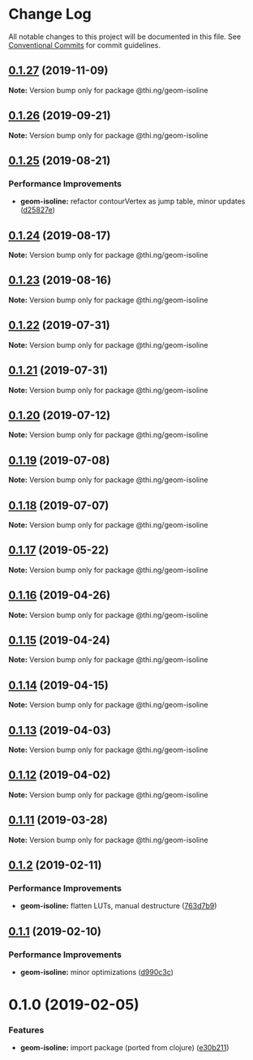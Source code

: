 # Change Log

All notable changes to this project will be documented in this file.
See [Conventional Commits](https://conventionalcommits.org) for commit guidelines.

## [0.1.27](https://github.com/thi-ng/umbrella/compare/@thi.ng/geom-isoline@0.1.26...@thi.ng/geom-isoline@0.1.27) (2019-11-09)

**Note:** Version bump only for package @thi.ng/geom-isoline





## [0.1.26](https://github.com/thi-ng/umbrella/compare/@thi.ng/geom-isoline@0.1.25...@thi.ng/geom-isoline@0.1.26) (2019-09-21)

**Note:** Version bump only for package @thi.ng/geom-isoline





## [0.1.25](https://github.com/thi-ng/umbrella/compare/@thi.ng/geom-isoline@0.1.24...@thi.ng/geom-isoline@0.1.25) (2019-08-21)


### Performance Improvements

* **geom-isoline:** refactor contourVertex as jump table, minor updates ([d25827e](https://github.com/thi-ng/umbrella/commit/d25827e))





## [0.1.24](https://github.com/thi-ng/umbrella/compare/@thi.ng/geom-isoline@0.1.23...@thi.ng/geom-isoline@0.1.24) (2019-08-17)

**Note:** Version bump only for package @thi.ng/geom-isoline





## [0.1.23](https://github.com/thi-ng/umbrella/compare/@thi.ng/geom-isoline@0.1.22...@thi.ng/geom-isoline@0.1.23) (2019-08-16)

**Note:** Version bump only for package @thi.ng/geom-isoline





## [0.1.22](https://github.com/thi-ng/umbrella/compare/@thi.ng/geom-isoline@0.1.21...@thi.ng/geom-isoline@0.1.22) (2019-07-31)

**Note:** Version bump only for package @thi.ng/geom-isoline





## [0.1.21](https://github.com/thi-ng/umbrella/compare/@thi.ng/geom-isoline@0.1.20...@thi.ng/geom-isoline@0.1.21) (2019-07-31)

**Note:** Version bump only for package @thi.ng/geom-isoline





## [0.1.20](https://github.com/thi-ng/umbrella/compare/@thi.ng/geom-isoline@0.1.19...@thi.ng/geom-isoline@0.1.20) (2019-07-12)

**Note:** Version bump only for package @thi.ng/geom-isoline





## [0.1.19](https://github.com/thi-ng/umbrella/compare/@thi.ng/geom-isoline@0.1.18...@thi.ng/geom-isoline@0.1.19) (2019-07-08)

**Note:** Version bump only for package @thi.ng/geom-isoline





## [0.1.18](https://github.com/thi-ng/umbrella/compare/@thi.ng/geom-isoline@0.1.17...@thi.ng/geom-isoline@0.1.18) (2019-07-07)

**Note:** Version bump only for package @thi.ng/geom-isoline





## [0.1.17](https://github.com/thi-ng/umbrella/compare/@thi.ng/geom-isoline@0.1.16...@thi.ng/geom-isoline@0.1.17) (2019-05-22)

**Note:** Version bump only for package @thi.ng/geom-isoline





## [0.1.16](https://github.com/thi-ng/umbrella/compare/@thi.ng/geom-isoline@0.1.15...@thi.ng/geom-isoline@0.1.16) (2019-04-26)

**Note:** Version bump only for package @thi.ng/geom-isoline





## [0.1.15](https://github.com/thi-ng/umbrella/compare/@thi.ng/geom-isoline@0.1.14...@thi.ng/geom-isoline@0.1.15) (2019-04-24)

**Note:** Version bump only for package @thi.ng/geom-isoline





## [0.1.14](https://github.com/thi-ng/umbrella/compare/@thi.ng/geom-isoline@0.1.13...@thi.ng/geom-isoline@0.1.14) (2019-04-15)

**Note:** Version bump only for package @thi.ng/geom-isoline





## [0.1.13](https://github.com/thi-ng/umbrella/compare/@thi.ng/geom-isoline@0.1.12...@thi.ng/geom-isoline@0.1.13) (2019-04-03)

**Note:** Version bump only for package @thi.ng/geom-isoline





## [0.1.12](https://github.com/thi-ng/umbrella/compare/@thi.ng/geom-isoline@0.1.11...@thi.ng/geom-isoline@0.1.12) (2019-04-02)

**Note:** Version bump only for package @thi.ng/geom-isoline





## [0.1.11](https://github.com/thi-ng/umbrella/compare/@thi.ng/geom-isoline@0.1.10...@thi.ng/geom-isoline@0.1.11) (2019-03-28)

**Note:** Version bump only for package @thi.ng/geom-isoline







## [0.1.2](https://github.com/thi-ng/umbrella/compare/@thi.ng/geom-isoline@0.1.1...@thi.ng/geom-isoline@0.1.2) (2019-02-11)


### Performance Improvements

* **geom-isoline:** flatten LUTs, manual destructure ([763d7b9](https://github.com/thi-ng/umbrella/commit/763d7b9))



## [0.1.1](https://github.com/thi-ng/umbrella/compare/@thi.ng/geom-isoline@0.1.0...@thi.ng/geom-isoline@0.1.1) (2019-02-10)


### Performance Improvements

* **geom-isoline:** minor optimizations ([d990c3c](https://github.com/thi-ng/umbrella/commit/d990c3c))





# 0.1.0 (2019-02-05)


### Features

* **geom-isoline:** import package (ported from clojure) ([e30b211](https://github.com/thi-ng/umbrella/commit/e30b211))
